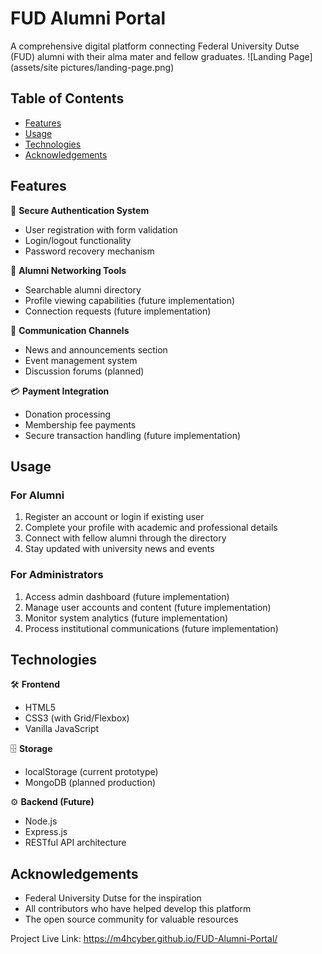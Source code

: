 # FUD Alumni Portal
A comprehensive digital platform connecting Federal University Dutse (FUD) alumni with their alma mater and fellow graduates.
![Landing Page](assets/site pictures/landing-page.png)
## Table of Contents
- [Features](#features)
- [Usage](#usage)
- [Technologies](#technologies)
- [Acknowledgements](#acknowledgements)

## Features
🔐 **Secure Authentication System**
- User registration with form validation
- Login/logout functionality
- Password recovery mechanism
  
👥 **Alumni Networking Tools**
- Searchable alumni directory
- Profile viewing capabilities (future implementation)
- Connection requests (future implementation)

📢 **Communication Channels**
- News and announcements section
- Event management system
- Discussion forums (planned)

💳 **Payment Integration**
- Donation processing
- Membership fee payments
- Secure transaction handling (future implementation)
  
## Usage
### For Alumni
1. Register an account or login if existing user
2. Complete your profile with academic and professional details
3. Connect with fellow alumni through the directory
4. Stay updated with university news and events
   
### For Administrators
1. Access admin dashboard (future implementation)
2. Manage user accounts and content (future implementation)
3. Monitor system analytics (future implementation)
4. Process institutional communications (future implementation)
   
## Technologies
🛠 **Frontend**
- HTML5
- CSS3 (with Grid/Flexbox)
- Vanilla JavaScript

🗄 **Storage**
- localStorage (current prototype)
- MongoDB (planned production)
  
⚙️ **Backend (Future)**
- Node.js
- Express.js
- RESTful API architecture
  
## Acknowledgements
- Federal University Dutse for the inspiration
- All contributors who have helped develop this platform
- The open source community for valuable resources

Project Live Link: https://m4hcyber.github.io/FUD-Alumni-Portal/
